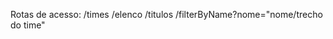 Rotas de acesso: /times
                 /elenco
                 /titulos
                 /filterByName?nome="nome/trecho do time"
